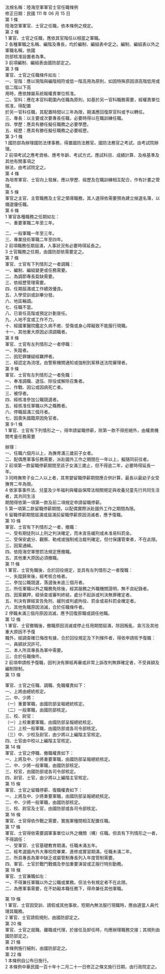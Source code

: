 法規名稱：陸海空軍軍官士官任職條例  
修正日期：民國 111 年 06 月 15 日  
第 1 條  
陸海空軍軍官、士官之任職，依本條例之規定。  
第 2 條  
1 軍官、士官之任職，應依其官階任以相當之軍職。  
2 各種軍職之名稱、編階及專長，均於編制、編組表中定之。編制、編組表以外之軍職名稱，依國  
防部核准設置者為準。  
3 前項編制、編組表由國防部定之。  
第 3 條  
軍官、士官之任職條件如左：  
一、官階：應以現階與編階相符或低一階高用為原則，如因特殊原因須高階低用或低二階以下高  
用時，應依隸屬系統報權責單位核准。  
二、官科：應在本官科範圍內任職為原則，如基於另一官科職務需要，經權責單位核准，得配置  
於另一官科任職，其配置時間以三年為限，期滿應回復原官科或予以轉任。  
三、專長：以主要或次要專長任職，必要時得以在職訓練任職。  
四、學歷：應具有勝任擬任職務之必要學歷。  
五、經歷：應具有勝任擬任職務之必要經歷。  
第 3-1 條  
1 國防部為辦理國防法律事務，得置國防法務官。國防法務官之考試，由考試院辦理。  
2 前項考試之應考資格、應考年齡、考試方式、應試科目、成績計算、及格基準及其他有關事項之  
辦法，由考試院定之。  
第 4 條  
為培育軍官、士官向上發展，應以學歷、經歷及在職訓練相互配合，作有計畫之管理。  
第 5 條  
軍官之主官、主管職務及士官之領導職務，其人選得依需要預為建立候選名簿，以備選優任職。  
第 6 條  
1 軍官各種職務之任期如左：  
一、重要軍職二年至三年。  


二、一般軍職一年至三年。  
三、專業技術軍職二年至四年。  
2 前項職務任期屆滿，人事狀況有必要時得延長之。  
3 士官職務之任期，由國防部依需要定之。  
第 7 條  
軍官、士官有下列情形之一者調職：  
一、編制、編組變更或任務需要。  
二、為調節專長盈缺需要。  
三、依經歷管理需要。  
四、任期屆滿或工作績效優良。  
五、入學受訓或訓畢分發。  
六、地區輪調。  
七、任職不當。  
八、已晉任高階或預定計劃晉任。  
九、人地不宜或工作不力。  
十、經國軍醫院鑑定久病不癒、受傷或身心障礙致不能服行現職。  
十一、其他重大原因必須調職者。  
第 8 條  
軍官、士官有左列情形之一者停職：  
一、失蹤者。  
二、因犯罪嫌疑經羈押者。  
三、經認定為流氓，由警察機關通知或強制到案移送法院審理者。  
第 9 條  
軍官、士官有左列情形之一者免職：  
一、奉准調職、退伍、除役或解除召集者。  
二、作戰、因公或因病死亡者。  
三、被俘者。  
四、經核准參加公職競選者。  
五、經核准任軍職以外之職務者。  
六、停職屆滿三個月者。  
七、因喪失國籍原因免官者。  
第 9-1 條  
1 軍官、士官有下列情形之一，得申請留職停薪，除第一款不得拒絕外，由權責機關考量任務需要  


辦理：  
一、任職六個月以上，為撫育滿三歲前子女者。  
二、配偶應軍事任務需要，派赴國外工作之期間在一年以上，擬隨同前往者。  
2 前項第一款留職停薪期間至該子女滿三歲止，但不得逾二年，必要時得延長一年。  
3 同時撫育子女二人以上者，其育嬰留職停薪期間應合併計算，最長以最幼子女受撫育二年為限。  
4 依家事事件法、兒童及少年福利與權益保障法相關規定與收養兒童先行共同生活者，其共同生活  
期間得依第一項第一款及前二項規定申請留職停薪。  
5 第一項第二款留職停薪期間，以配偶實際派赴國外工作之期間為限。  
6 留職停薪期間屆滿或屆滿前留職停薪原因消滅者，應予復職。  
第 10 條  
軍官、士官有下列情形之一者，撤職：  
一、受有期徒刑以上刑之判決確定，而未宣告緩刑或未准易科罰金。  
二、受保安處分、觀察、勒戒或強制戒治裁判確定。但付保護管束者，不在此限。  
三、因案通緝。  
四、依陸海空軍懲罰法規定應撤職。  
五、其他重大原因必須撤職。  
第 11 條  
1 軍官、士官免職後，合於回役規定，並具有左列情形之一者復職：  
一、失蹤歸來後，經考核合格者。  
二、參加公職競選，落選後未逾三個月者。  
三、所任軍職以外之職務免除後，經其服務之外職機關證明，無不良紀錄者。  
四、因案羈押，經偵查或審判終結，處分不起訴或判決無罪確定者。  
五、判決有罪經宣告免刑、緩刑或判處拘役、罰金或易科罰金確定者。  
六、其他免職原因消滅，合於任職條件者。  
2 停職未滿三個月原因消滅，應予回復原職或調任他職。  
第 12 條  
1 軍官、士官撤職後，撤職原因消滅或停止任用期間屆滿，除因叛亂、貪污及其他重大原因不予復  
職外，經調查確已悔改有據，合於回役規定及下列條件者，得依申請核予復職：  
一、員額狀況許可。  
二、本人所具專長為軍中需要。  
三、合於任職條件。  
2 前項申請核予復職，因判決有罪經再審或非常上訴改判無罪確定者，不受員額及編制限制。  
第 13 條  


軍官、士官之任職、調職、免職權責如下：  
一、上將由總統核定。  
二、中、少將：  
（一）重要軍職，由國防部呈報總統核定。  
（二）一般軍職，由國防部核定。  
三、校、尉官：  
（一）上校重要軍職，由國防部呈報總統核定。  
（二）上校一般軍職，由國防部或各司令部核定。  
（三）中、少校及尉官，由少將以上編階主官核定。  
四、士官由中校以上編階主官核定。  
第 14 條  
軍官、士官之停職、撤職權責如下：  
一、上將及中、少將重要軍職，由國防部呈報總統核定。  
二、中、少將一般軍職，由國防部核定。  
三、校官，由國防部或各司令部核定。  
四、尉官、士官，由少將以上編階主官核定。  
第 15 條  
軍官、士官之留職停薪、復職權責如下：  
一、上將及中、少將重要軍職，由國防部呈報總統核定。  
二、中、少將一般軍職，由國防部核定。  
三、校、尉官及士官，由國防部或各司令部核定。  
第 16 條  
軍官、士官得依作戰之需要，實施軍種間相互配置任職。  
第 17 條  
軍官、士官得依需要調軍事單位以外之機關（構）任職。但具有下列情形之一者，不得調任：  
一、受軍官、士官基礎教育期滿，任職未滿五年。  
二、經考選國內外大專校院畢業、進修或實習期滿，任職未滿二年。  
三、所具專長為軍中缺乏或屬管制專長列入年度管制需要。  
四、軍官、士官於戰鬥戰備及參加重要演習或正服行特別勤務。  
第 18 條  
軍官、士官兼職如左：  
一、不得兼任軍職以外之公職或業務。但法令有規定者不在此限。  
二、為應軍事需要，在不妨礙本職任務下，得命兼任其他軍職。  


第 19 條  
1 軍官、士官因受訓、請假或其他事故，短期內無法服行現職時，應由適當人員代理其職務。  
2 軍官、士官請假規則，由國防部定之。  
第 20 條  
軍官、士官之就職、離職或代理，於接任及卸任時，均應辦理職務交接；其規則由國防部定之。  
第 21 條  
本條例施行細則，由國防部定之。  
第 22 條  
1 本條例自公布日施行。  
2 本條例中華民國一百十年十二月二十一日修正之條文施行日期，由行政院定之。  


